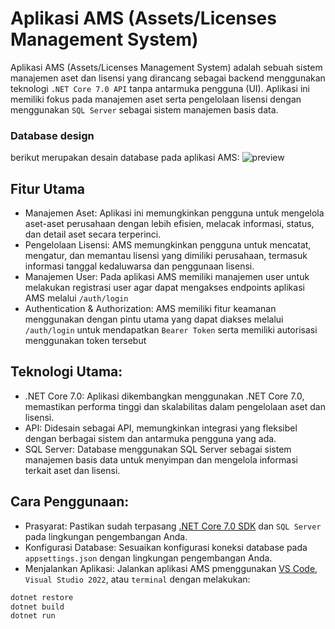 # Aplikasi AMS (Assets/Licenses Management System)
Aplikasi AMS (Assets/Licenses Management System) adalah sebuah sistem manajemen aset dan lisensi yang dirancang sebagai backend menggunakan teknologi `.NET Core 7.0 API` tanpa antarmuka pengguna (UI). Aplikasi ini memiliki fokus pada manajemen aset serta pengelolaan lisensi dengan menggunakan `SQL Server` sebagai sistem manajemen basis data.

### Database design
berikut merupakan desain database pada aplikasi AMS:
![preview](https://github.com/robyiset/AMS_BE/blob/main/database_table_design.jpg)

## Fitur Utama
 - Manajemen Aset: Aplikasi ini memungkinkan pengguna untuk mengelola aset-aset perusahaan dengan lebih efisien, melacak informasi, status, dan detail aset secara terperinci.
 - Pengelolaan Lisensi: AMS memungkinkan pengguna untuk mencatat, mengatur, dan memantau lisensi yang dimiliki perusahaan, termasuk informasi tanggal kedaluwarsa dan penggunaan lisensi.
 - Manajemen User: Pada aplikasi AMS memiliki manajemen user untuk melakukan registrasi user agar dapat mengakses endpoints aplikasi AMS melalui `/auth/login`
 - Authentication & Authorization: AMS memiliki fitur keamanan menggunakan dengan pintu utama yang dapat diakses melalui `/auth/login` untuk mendapatkan `Bearer Token` serta memiliki autorisasi menggunakan token tersebut

## Teknologi Utama:
- .NET Core 7.0: Aplikasi dikembangkan menggunakan .NET Core 7.0, memastikan performa tinggi dan skalabilitas dalam pengelolaan aset dan lisensi.
- API: Didesain sebagai API, memungkinkan integrasi yang fleksibel dengan berbagai sistem dan antarmuka pengguna yang ada.
- SQL Server: Database menggunakan SQL Server sebagai sistem manajemen basis data untuk menyimpan dan mengelola informasi terkait aset dan lisensi.

## Cara Penggunaan:
 - Prasyarat: Pastikan sudah terpasang [.NET Core 7.0 SDK](https://dotnet.microsoft.com/download/dotnet/7.0) dan `SQL Server` pada lingkungan pengembangan Anda.
 - Konfigurasi Database: Sesuaikan konfigurasi koneksi database pada `appsettings.json` dengan lingkungan pengembangan Anda.
 - Menjalankan Aplikasi: Jalankan aplikasi AMS pmenggunakan [VS Code](https://code.visualstudio.com/download), `Visual Studio 2022`, atau `terminal` dengan melakukan:
```bash
dotnet restore
dotnet build
dotnet run 
```

